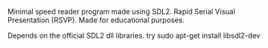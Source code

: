 Minimal speed reader program made using SDL2.
Rapid Serial Visual Presentation (RSVP).
Made for educational purposes.

Depends on the official SDL2 dll libraries.
try sudo apt-get install libsdl2-dev
